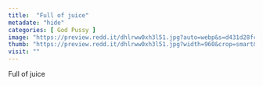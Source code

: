 ```yaml
---
title:  "Full of juice"
metadate: "hide"
categories: [ God Pussy ]
image: "https://preview.redd.it/dhlrww0xh3l51.jpg?auto=webp&s=d431d28fc1b287da97e632d64e6273f4f6c53ed4"
thumb: "https://preview.redd.it/dhlrww0xh3l51.jpg?width=960&crop=smart&auto=webp&s=3f600e3f24d0c38964f1055b27e1bac408a2943e"
visit: ""
---
```

Full of juice
